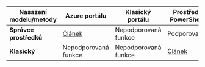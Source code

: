 |**Nasazení modelu/metody**| **Azure portálu** | **Klasický portálu** | **Prostředí PowerShell**|
|---|---|---|---|
| **Správce prostředků**      |[Článek](vpn-gateway-howto-multi-site-to-site-resource-manager-portal.md)| Nepodporovaná funkce | Podporované|
| **Klasický** | Nepodporovaná funkce | Nepodporovaná funkce | [Článek](vpn-gateway-multi-site.md) | 
 